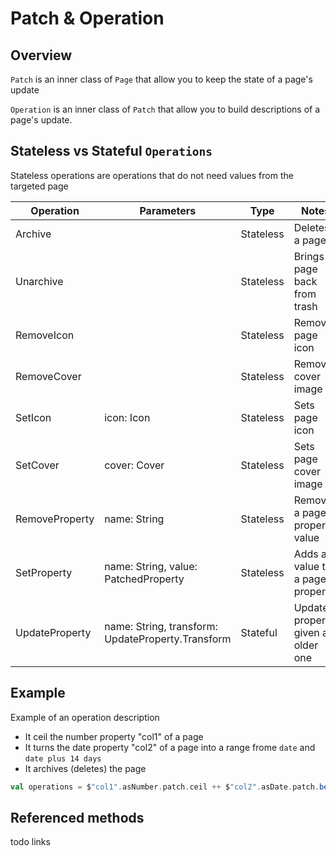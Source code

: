 
# Patch & Operation
## Overview
`Patch` is an inner class of `Page` that allow you to keep the state of a page's update

`Operation` is an inner class of `Patch` that allow you to build descriptions of a page's update.
## Stateless vs Stateful `Operations`

Stateless operations are operations that do not need values from the targeted page

| Operation      | Parameters                                        | Type      | Notes                                |
|----------------|---------------------------------------------------|-----------|--------------------------------------|
| Archive        |                                                   | Stateless | Deletes a page                       |
| Unarchive      |                                                   | Stateless | Brings a page back from trash        |
| RemoveIcon     |                                                   | Stateless | Removes page icon                    |
| RemoveCover    |                                                   | Stateless | Removes cover image                  |
| SetIcon        | icon: Icon                                        | Stateless | Sets page icon                       |
| SetCover       | cover: Cover                                      | Stateless | Sets page cover image                |
| RemoveProperty | name: String                                      | Stateless | Removes a page property value        |
| SetProperty    | name: String, value: PatchedProperty              | Stateless | Adds a value to a page property      |
| UpdateProperty | name: String, transform: UpdateProperty.Transform | Stateful  | Update a property given an older one |

## Example

Example of an operation description
- It ceil the number property "col1" of a page
- It turns the date property "col2" of a page into a range frome `date` and `date plus 14 days`
- It archives (deletes) the page

```scala
val operations = $"col1".asNumber.patch.ceil ++ $"col2".asDate.patch.between(date, date.plusDays(14)) ++ archive
```

## Referenced methods
todo links